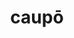 ---
title: caupō
meaning: innkeeper
ch: [seventeen]
pos: nounthird
genitive: caupōnis
abbgender: m.
abbgender2: masc.
gender: masculine
declension: third
six: y
---